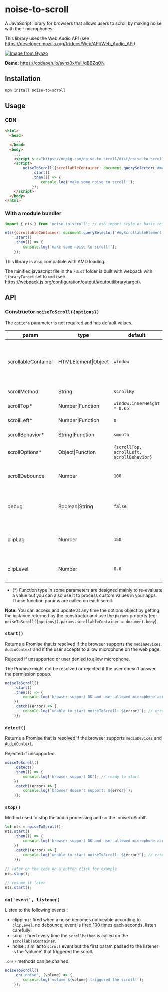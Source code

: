 # noise-to-scroll
A JavaScript library for browsers that allows users to scroll by making noise with their microphones.

This library uses the Web Audio API (see <https://developer.mozilla.org/fr/docs/Web/API/Web_Audio_API>).

[![Image from Gyazo](https://i.gyazo.com/afe5a1feab8c65d00c6186505aff21ae.gif)](https://gyazo.com/afe5a1feab8c65d00c6186505aff21ae)

**Demo:** https://codepen.io/synx0x/full/qBBZqON
## Installation

```bash
npm install noise-to-scroll
```

## Usage

### CDN
```html
<html>
  <head>
    ...
  </head>
  <body>
    ...
    <script src="https://unpkg.com/noise-to-scroll/dist/noise-to-scroll.min.js"></script>
    <script>
        noiseToScroll({scrollableContainer: document.querySelector('#myScrollableElement')})
            .start()
            .then(() => {
                console.log('make some noise to scroll!');
            });
    </script>
  </body>
</html>
```

### With a module bundler

```javascript
import { nts } from 'noise-to-scroll'; // es6 import style or basic require

nts({scrollableContainer: document.querySelector('#myScrollableElement')})
    .start()
    .then(() => {
        console.log('make some noise to scroll!');
    });
```

This library is also compatible with AMD loading.

The minified javascript file in the `/dist` folder is built with webpack with `libraryTarget` set to `umd` (see <https://webpack.js.org/configuration/output/#outputlibrarytarget>).

## API

### Constructor `noiseToScroll({options})`

The `options` parameter is not required and has default values.

| param               | type                    | default                                   | detail                                                                                                                |
|---------------------|-------------------------|-------------------------------------------|-----------------------------------------------------------------------------------------------------------------------|
| scrollableContainer | HTMLElement&#124;Object | `window`                                  | The HTML element (or object) that is scrollable, the method `.scrollBy({options})` will be used on it for the scroll. |
| scrollMethod        | String                  | `scrollBy`                                | Method called on the `scrollableContainer`.                                                                           |
| scrollTop*          | Number&#124;Function    | `window.innerHeight * 0.65`               | Value of the top scroll.                                                                                              |
| scrollLeft*         | Number&#124;Function    | `0`                                       | Value of the left scroll.                                                                                             |
| scrollBehavior*     | String&#124;Function    | `smooth`                                  | Behavior of the scroll.                                                                                               |
| scrollOptions*      | Object&#124;Function    | `{scrollTop, scrollLeft, scrollBehavior}` | Option object passed to the `scrollMethod` method.                                                                    |
| scrollDebounce      | Number                  | `100`                                     | Number of milliseconds passed on the debounce for the scroll function.                                                |
| debug               | Boolean&#124;String     | `false`                                   | Enable debug logs, can also pass the method to call on the `console` object (`console[debug]`).                       |
| clipLag             | Number                  | `150`                                     | Number of milliseconds of timeout after the end of a detected noticeable noise.                                       |
| clipLevel           | Number                  | `0.8`                                     | Level of 'volume' on which the scroll event will trigger. `0 < clipLevel < 1`                                         |

* (*) Function type in some parameters are designed mainly to re-evaluate a value but you can also use it to process custom values in your apps. Those function params are called on each scroll.

**Note:** You can access and update at any time the options object by getting the instance returned by the constructor and use the `params` property (eg: `noiseToScroll({options}).params.scrollableContainer = document.body`).
### `start()`

Returns a Promise that is resolved if the browser supports the `mediaDevices`, `AudioContext` and if the user accepts to allow microphone on the web page.

Rejected if unsupported or user denied to allow microphone. 

The Promise might not be resolved or rejected if the user doesn't answer the permission popup.

```javascript
noiseToScroll()
    .start()
    .then(() => {
        console.log('browser support OK and user allowed microphone access'); // noiseToScroll is up and running
    })
    .catch((error) => {
        console.log(`unable to start noiseToScroll: ${error}`); // error contain the reason
    )};
```

### `detect()`

Returns a Promise that is resolved if the browser supports `mediaDevices` and `AudioContext`.

Rejected if unsupported.

```javascript
noiseToScroll()
    .detect()
    .then(() => {
        console.log('browser support OK'); // ready to start
    })
    .catch((error) => {
        console.log(`browser doesn't support: ${error}`);
    )};
```

### `stop()`

Method used to stop the audio processing and so the 'noiseToScroll'.

```javascript
let nts = noiseToScroll();
nts.start()
    .then(() => {
        console.log('browser support OK and user allowed microphone access'); // noiseToScroll is up and running
    })
    .catch((error) => {
        console.log(`unable to start noiseToScroll: ${error}`); // error contain the reason
    )};
    
// later on the code on a button click for example
nts.stop();

// resume it later
nts.start();
```

### `on('event', listener)`

Listen to the following events :

- clipping : fired when a noise becomes noticeable according to `clipLevel`, no debounce, event is fired 100 times each seconds, listen carefully!
- scroll : fired every time the `scrollMethod` is called on the `scrollableContainer`.
- noise : similar to `scroll` event but the first param passed to the listener is the 'volume' that triggered the scroll.

`.on()` methods can be chained.

```javascript
noiseToScroll()
    .on('noise', (volume) => {
        console.log(`volume ${volume} triggered the scroll!`);
    });
```